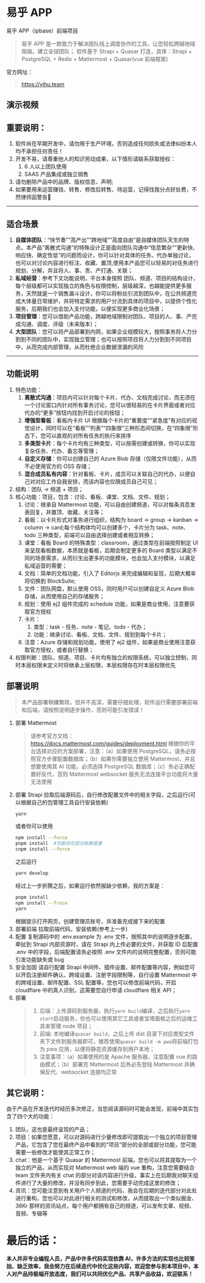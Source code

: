 # 易乎 APP

易乎 APP（ipbase）前端项目

> 易乎 APP 是一款致力于解决团队线上调度协作的工具，让您轻松跨越地域阻隔，建立全球团队；
> 软件基于 Strapi + Quasar 打造，具体：Strapi + PostgreSQL + Redis + Mattermost + Quasar(vue 前端框架)

官方网址：

> https://yihu.team

## 演示视频

## 重要说明：

1. 软件尚在早期开发中，请勿用于生产环境，否则造成任何损失或法律纠纷本人均不承担任何责任！
2. 开发不易，请尊重他人的知识劳动成果，以下情形请联系获取授权：
   1. 6 人以上团队使用
   2. SAAS 产品集成或独立销售
3. 请勿删除产品中的品牌、版权信息、声明;
4. 如果要用来运营赚钱、转售、修改后转售、待运营，记得找我分点好处费，不然律师函警告🐶

---

## 适合场景

1. **自媒体团队**：“快节奏”“高产出”“跨地域”“高度自由”是自媒体团队天生的特点，本产品“离散式沟通”的特殊设计正是面向团队沟通中“信息繁杂”“更新快、响应快、确定性低”的问题而设计，你可以针对具体的任务、代办单独讨论，也可以对讨论内容进行标注、收藏、置顶,使用本产品您可以轻易的对任务进行规划、分解，并且将人、事、责、产打通、关联；
2. **私域经营**：参考下文功能说明，平台本身按照 团队、频道、项目的结构设计，每个层级都可以实现独立的角色与权限控制，层级越深，也越能提供更多服务，天然就是一个销售漏斗设计，你可以将粉丝引流到团队中，在公共频道完成大体量日常维护，并将特定需求的用户分流到具体的项目中，以提供个性化服务，后期我们也会加入支付功能，以便实现更多商业化场景；
3. **项目管理**：您可以借助产品功能，跨越地域限制对团队、项目的人、事、产完成沟通、调度、评级（未来版本）；
4. **大型团队**：您可以将产品部署到内网，如果企业规模较大，按照事务将人力分割到不同的团队中，实现独立管理；也可以按照项目将人力分割到不同项目中，从而完成内部管理，从而杜绝企业数据泄漏的风险

---

## 功能说明

1. 特色功能：
   1. **离散式沟通**：项目内可以针对每个卡片、代办、文档完成讨论，而无须在一个讨论窗口内针对所有事务讨论，您可以很轻易的在卡片界面或者对应代办的“更多”按钮内找到开启讨论的按钮；
   2. **增强型看板**：看板内卡片 UI 根据每个卡片的“重要度”“紧急度”有对应的视觉设计，同时可以在“看板”“列表”“四象限”三种形态间切换，在“四象限”形态下，您可以直观的对所有任务的执行来排序
   3. **多类型卡片**：每个卡片均有三种类型，可以按需创建或转换，你可以实现复杂任务、代办、备忘等管理；
   4. **自定义存储**：你可以创建自己的 Azure Blob 存储（仅限文件功能），从而不必使用官方的 OSS 存储；
   5. **混合成员私有内容**：针对看板、卡片，成员可以关联自己的代办，以便自己对对应工作自我安排，而该内容也仅限成员自己可见；
2. 结构：团队 -> 频道 + 项目；
3. 核心功能：项目，包含：讨论、看板、课堂、文档、文件、规划；
   1. 讨论：继承自 Mattermost 功能，可以自由创建频道，可以对每条消息发表回复，并置顶、收藏、关注等；
   2. 看板：以卡片形式对事务进行组织，结构为 board -> group -> kanban -> column -> card;每个结构体均可以创建多个，卡片分为 task、note、todo 三种类型，前端可以自由选择创建或者相互转换；
   3. 课堂：看板 Board 的特殊类型：classroom，通过类型在前端按照制定 UI 来呈现看板数据，本质就是看板，后期会制定更多的 Board 类型以满足不同的场景需求，从而衍生出更多的功能模块，也会加入支付模块，以满足私域运营的需要；
   4. 文档：简单的文档功能，引入了 Editorjs 来完成编辑和呈现，后期大概率将切换到 BlockSuite;
   5. 文件：团队网盘，默认使用 OSS，同时用户可以创建自定义 Azure Blob 存储，从而使用自己的存储服务；
   6. 规划：使用 ej2 组件完成的 schedule 功能，如果是商业使用，注意要获取官方授权
   7. 卡片：
      1. 类型：task - 任务、note - 笔记、todo - 代办；
      2. 功能：继承讨论、看板、文档、文件、规划到每个卡片；
   8. 注意：Azure 存储和规划功能，使用了 ej2 组件，如果是商业使用注意获取官方授权，或者自行替换；
4. 权限判断：团队、频道、项目、卡片均有独立的权限系统，可以独立控制，同时本层权限未定义时将继承上层权限，本层权限存在时本层权限优先

## 部署说明

> 本产品部署稍嫌繁琐，但并不高深，需要仔细处理，软件运行需要部署前端和后端，请按照说明逐步操作，否则可能引发错误！

1. 部署 Mattermost
   > 请参考官方文档：https://docs.mattermost.com/guides/deployment.html
   > 根据你的平台选择对应的方案部署，注意：（a）如果使用 PostgreSQL，请务必按照官方步骤配置数据库；（b）如果你需要独立使用 Mattermost，并且想要使用其 AI 功能，必须选择 PostgreSQL 数据库；（c）务必正确配置好反代，否则 Mattermost websocket 服务无法连接平台功能将大量无法使用
2. 部署 Strapi
   拉取后端源码后，自行修改配置文件中的相关字段，之后运行(可以根据自己的包管理工具自行安装依赖)
   ```bash
   yarn
   ```
   或者你可以使用
   ```bash
   npm install --force
   pnpm install  #可能存在部分依赖遗漏
   cnpm install --force
   ```
   之后运行
   ```bash
   yarn develop
   ```
   经过上一步折腾之后，如果运行依然报缺少依赖，我的方案是：
   ```bash
   pnpm install
   npm install --froce
   yarn
   ```
   根据提示打开网页，创建管理员账号，并准备完成接下来的配置
3. 部署前端
   拉取前端代码，安装依赖(参考上一步)
4. 配置
   复制源码中的 .env.example 为 .env 文件，按照其中的说明逐步配置，牵扯到 Strapi 内部资源时，请在 Strapi 内上传必要的文件，并获取 ID 后配置 .env 中的字段，后端配置请务必按照 .env 文件内的说明完整配置，否则可能引发功能缺失或 bug
5. 安全加固
   请自行配置 Strapi 中间件、插件设置、邮件配置等内容，例如您可以开启注册邮件确认、跨域设置、注册字段限制等，自行设置 Mattermost 中的跨域设置、邮件配置、SSL 配置等，您也可以修改前端代码，开启 cloudflare 中的真人识别，这需要您自行申请 cloudflare 相关 API；
6. 部署
   > 1. 后端：上传源码到服务器，执行`yarn build`编译，之后执行`yarn start`启动服务，你也可以使用其它工具或者宝塔面板之后的运维工具来管理 node 项目；
   > 2. 前端: 本地编译`quasar build`，之后上传 dist 目录下对应类型文件夹下文件到服务器即可，推荐使用`quasar build -m pwa`将前端打包为 pwa 应用，以便将静态资源缓存到用户本地；
   > 3. 注意事项：（a）如果使用的是 Apache 服务器，注意配置 vue 的路由模式；（b）部署完 Mattermost 后务必先登陆 Mattermost 并确保反代、websocket 连接均正常

## 其它说明：

由于产品在开发迭代时经历多次修正，当您阅读源码时可能会发现，前端中其实包含了四个大的功能：

1. 团队，这也是最终呈现的产品；
2. 项目：如果您愿意，可以对源码进行少量修改即可提取出一个独立的项目管理产品，它包含了您在最终产品中看到的“项目”部分的全部或部分功能，您可能需要一些修改才能使其正常工作；
3. chat：他是一个基于 Quasar 的 Mattermost 前端，您也可以将其提取为一个独立的产品，从而实现对 Mattermost web 端的 vue 重构，注意您需要结合 team 文件夹内有关 chat 的部分对该内容进行升级，事实上在后期我对聊天组件进行了大量的修改，并没有同步到此，您需要手动完成这里的修改；
4. 资讯：您可能注意到有关用户个人频道的代码，我会在后期的迭代部分对此处进行重构，您也可以对此进行相关的测试和修改，从而提取出一个类似掘金、36Kr 那样的资讯站点，每个用户都拥有自己的频道，可以发布文章、视频、音频、专辑等

# 最后的话：

**本人并非专业编程人员，产品中许多代码实现依靠 AI，许多方法的实现也比较笨拙、缺乏效率，我会努力在后续迭代中优化这些内容，欢迎您参与到本项目中，本人对产品持极端开放态度，我们可以共同优化产品、共享产品收益，欢迎联系！**
